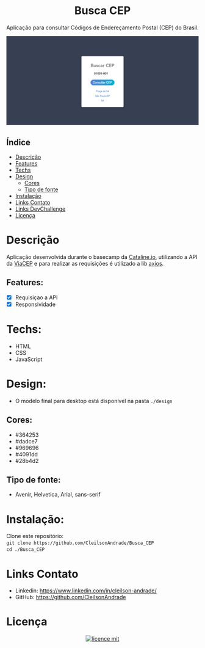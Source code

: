 <div align="center">
  <h1>Busca CEP</h1>
  <p>Aplicação para consultar Códigos de Endereçamento Postal (CEP) do Brasil.</p>
  <img src="./design/desktop.png" alt="Logo" width="800">
</div>

## Índice

* [Descrição](#descrição)
* [Features](#features) 
* [Techs](#techs) 
* [Design](#design)
  * [Cores](#cores)
  * [Tipo de fonte](#tipo-de-fonte)
* [Instalação](#instalação)
* [Links Contato](#links-contato)
* [Links DevChallenge](#links-devchallenge)
* [Licença](#licença)

# Descrição
Aplicação desenvolvida durante o basecamp da <a href="https://www.cataline.io/">Cataline.io</a>, utilizando a API da <a href="https://viacep.com.br/">ViaCEP</a> e para realizar as requisições é utilizado a lib <a href="https://github.com/axios/axios">axios</a>.

## Features:
- [x] Requisiçao a API<br>
- [x] Responsividade<br>

# Techs: 
- HTML
- CSS
- JavaScript

# Design:
- O modelo final para desktop está disponível na pasta `./design`

## Cores:
- #364253<br>
- #dadce7<br>
- #969696<br>
- #4091dd<br>
- #28b4d2<br>

## Tipo de fonte:
- Avenir, Helvetica, Arial, sans-serif

# Instalação:
Clone este repositório:<br>
`git clone https://github.com/CleilsonAndrade/Busca_CEP`<br>
`cd ./Busca_CEP`

# Links Contato
- Linkedin: https://www.linkedin.com/in/cleilson-andrade/<br>
- GitHub: https://github.com/CleilsonAndrade<br>

# Licença
<p align="center"><a href="https://github.com/CleilsonAndrade/Busca_CEP/blob/master/LICENSE"><img src="https://camo.githubusercontent.com/002151a49ee9afae7ce4c2bce93056c9f0e108fbd14e5a7e46e7e79d87bb1071/68747470733a2f2f696d672e736869656c64732e696f2f62616467652f6c6963656e63652d4d49542d626c75652e7376673f7374796c653d666c61742d737175617265" alt="licence mit" data-canonical-src="https://img.shields.io/badge/licence-MIT-blue.svg?style=flat-square" style="max-width:100%;"></a></p>
